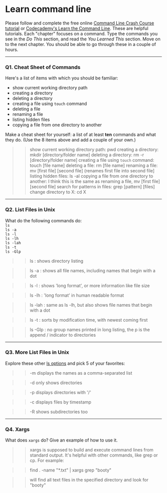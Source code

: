 # Learn command line

Please follow and complete the free online [Command Line Crash Course
tutorial](https://web.archive.org/web/20160708171659/http://cli.learncodethehardway.org/book/) or [Codecademy's Learn the Command Line](https://www.codecademy.com/learn/learn-the-command-line). These are helpful tutorials. Each "chapter" focuses on a command. Type the commands you see in the _Do This_ section, and read the _You Learned This_ section. Move on to the next chapter. You should be able to go through these in a couple of hours.

---

### Q1.  Cheat Sheet of Commands  

Here's a list of items with which you should be familiar:  
* show current working directory path
* creating a directory
* deleting a directory
* creating a file using `touch` command
* deleting a file
* renaming a file
* listing hidden files
* copying a file from one directory to another

Make a cheat sheet for yourself: a list of at least **ten** commands and what they do.  (Use the 8 items above and add a couple of your own.)  

>> show current working directory path: pwd
>> creating a directory: mkdir [directory/folder name]
>> deleting a directory: rm -r [directory/folder name]
>> creating a file using `touch` command: touch [file name]
>> deleting a file: rm [file name]
>> renaming a file: mv [first file] [second file] (renames first file into second file]
>> listing hidden files: ls -al
>> copying a file from one directory to another: I think this is the same as renaming a file, mv [first file] [second file]
>> search for patterns in files: grep [pattern] [files]
>> change directory to X: cd X

---

### Q2.  List Files in Unix   

What do the following commands do:  
`ls`  
`ls -a`  
`ls -l`  
`ls -lh`  
`ls -lah`  
`ls -t`  
`ls -Glp`  

>> ls : shows directory listing

>> ls -a : shows all file names, including names that begin with a dot

>> ls -l : shows 'long format', or more information like file size

>> ls -lh : 'long format' in human readable format 

>> ls -lah : same as ls -lh, but also shows file names that begin with a dot

>> ls -t : sorts by modification time, with newest coming first

>> ls -Glp : no group names printed in long listing, the p is the append / indicator to directories

---

### Q3.  More List Files in Unix  

Explore these other [ls options](http://www.techonthenet.com/unix/basic/ls.php) and pick 5 of your favorites:

>> -m displays the names as a comma-separated list

>> -d only shows directories

>> -p displays directories with '/'

>> -c displays files by timestamp

>> -R shows subdirectories too

---

### Q4.  Xargs   

What does `xargs` do? Give an example of how to use it.

>> xargs is supposed to build and execute command lines from standard output. It's helpful with other commands, like grep or cp. For example:

>> find . -name "*.txt" | xargs grep "booty" 

>> will find all text files in the specified directory and look for "booty"

 

